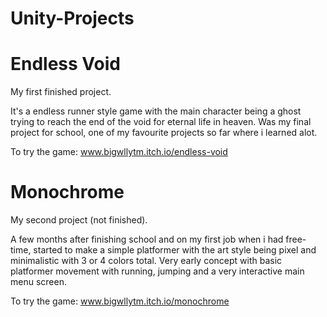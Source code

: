 # Unity-Projects


# Endless Void
My first finished project.

It's a endless runner style game with the main character being a ghost trying to reach the end of the void for eternal life in heaven. 
Was my final project for school, one of my favourite projects so far where i learned alot.

To try the game: www.bigwllytm.itch.io/endless-void


# Monochrome
My second project (not finished).

A few months after finishing school and on my first job when i had free-time, started to make a simple platformer with the art style being pixel and minimalistic with 3 or 4 colors total.
Very early concept with basic platformer movement with running, jumping and a very interactive main menu screen.

To try the game: www.bigwllytm.itch.io/monochrome
